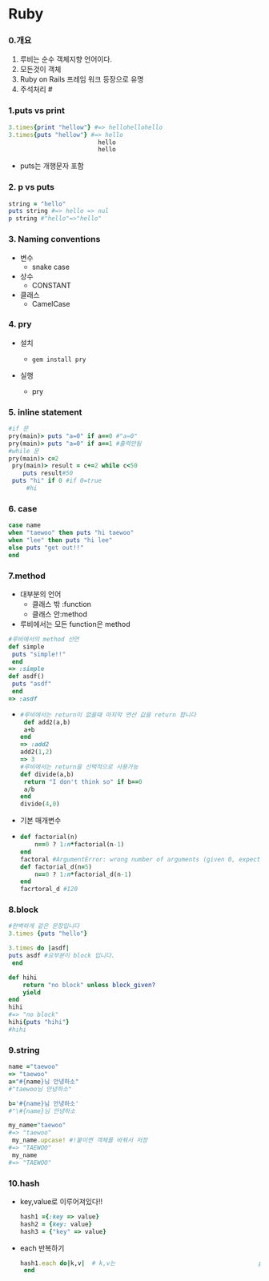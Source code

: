 # Ruby

### 0.개요

1. 루비는 순수 객체지향 언어이다.
2. 모든것이 객체
3. Ruby on Rails 프레임 워크 등장으로 유명
4. 주석처리 #

### 1.puts vs print

~~~ruby
3.times{print "hellow"} #=> hellohellohello
3.times{puts "hellow"} #=> hello
						 hello
						 hello
~~~

- puts는 개행문자 포함

### 2. p vs puts

~~~ruby
string = "hello"
puts string #=> hello => nul
p string #"hello"=>"hello"
~~~

### 3. Naming conventions

- 변수
  - snake case
- 상수
  - CONSTANT
- 클래스
  - CamelCase

### 4. pry

- 설치

  - `gem install pry`

- 실행

  - pry

  

### 5. inline statement

~~~ruby
#if 문
pry(main)> puts "a=0" if a==0 #"a=0"
pry(main)> puts "a=0" if a==1 #출력안됨
#while 문
pry(main)> c=2
 pry(main)> result = c+=2 while c<50 
    puts result#50
 puts "hi" if 0 #if 0=true
     #hi
~~~

### 6. case

~~~ruby
case name
when "taewoo" then puts "hi taewoo"  
when "lee" then puts "hi lee"  
else puts "get out!!"  
end  
~~~

### 7.method

- 대부분의 언어
  - 클래스 밖 :function
  - 클래스 안:method
- 루비에서는 모든 function은 method

~~~ruby
#루비에서의 method 선언
def simple
 puts "simple!!"
 end  
=> :simple
def asdf()
 puts "asdf"
 end  
=> :asdf
~~~

- ~~~ruby
  #루비에서는 return이 없을때 마지막 연산 값을 return 합니다
   def add2(a,b)
   a+b
  end  
  => :add2
  add2(1,2)
  => 3
  #루비에서는 return을 선택적으로 사용가능
  def divide(a,b)
   return "I don't think so" if b==0
   a/b
  end
  divide(4,0)
  ~~~

- 기본 매개변수

- ~~~ruby
  def factorial(n)
      n==0 ? 1:n*factorial(n-1)
  end
  factoral #ArgumentError: wrong number of arguments (given 0, expected 1)
  def factorial_d(n=5)
      n==0 ? 1:n*factorial_d(n-1)
  end
  facrtoral_d #120
  ~~~

### 8.block

~~~ruby
#완벽하게 같은 문장입니다
3.times {puts "hello"}

3.times do |asdf|
puts asdf #요부분이 block 입니다.
 end  

~~~

~~~ruby
def hihi
	return "no block" unless block_given?
	yield
end  
hihi 
#=> "no block"
hihi{puts "hihi"}
#hihi
~~~

### 9.string

~~~ruby
name ="taewoo"
=> "taewoo"
a="#{name}님 안녕하소"                             
#"taewoo님 안녕하소"

b='#{name}님 안녕하소'
#"\#{name}님 안녕하소
~~~

~~~ruby
my_name="taewoo"
#=> "taewoo"
 my_name.upcase! #!붙이면 객체를 바꿔서 저장
#=> "TAEWOO"
 my_name
#=> "TAEWOO"
~~~

### 10.hash

- key,value로 이루어져있다!!

  ~~~ruby
  hash1 ={:key => value}
  hash2 = {key: value}
  hash3 = {"key" => value}
  ~~~

- each 반복하기

  ~~~ruby
  hash1.each do|k,v|  # k,v는                                       	puts "#{k}:#{v}"  
   end  
  ~~~

  